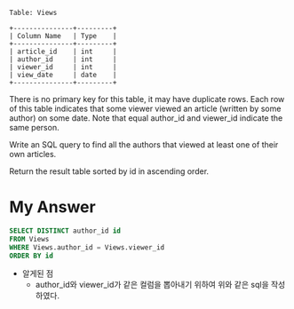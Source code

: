 ```
Table: Views

+---------------+---------+
| Column Name   | Type    |
+---------------+---------+
| article_id    | int     |
| author_id     | int     |
| viewer_id     | int     |
| view_date     | date    |
+---------------+---------+
```
There is no primary key for this table, it may have duplicate rows.
Each row of this table indicates that some viewer viewed an article (written by some author) on some date. 
Note that equal author_id and viewer_id indicate the same person.
 

Write an SQL query to find all the authors that viewed at least one of their own articles.

Return the result table sorted by id in ascending order.

# My Answer 
```sql
SELECT DISTINCT author_id id
FROM Views
WHERE Views.author_id = Views.viewer_id
ORDER BY id
```
- 알게된 점 
    - author_id와 viewer_id가 같은 컬럼을 뽑아내기 위하여 위와 같은 sql을 작성하였다. 